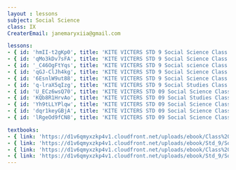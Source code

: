 ```yaml
--- 
layout : lessons 
subject: Social Science
class: IX
CreaterEmail: janemaryxiia@gmail.com

lessons: 
- { id: 'hmII-t2gKp0', title: 'KITE VICTERS STD 9 Social Science Class 01(First Bell-ഫസ്റ്റ് ബെല്‍)' }
- { id: 'qMo3kDv7sFA', title: 'KITE VICTERS STD 9 Social Science Class 02 (First Bell-ഫസ്റ്റ് ബെല്‍)' }
- { id: '_C46OgFtYqs', title: 'KITE VICTERS STD 9 Social science Class 03 (First Bell-ഫസ്റ്റ് ബെല്‍)' }
- { id: 'qGJ-ClJh4kg', title: 'KITE VICTERS STD 9 Social Science Class 4 (First Bell-ഫസ്റ്റ് ബെല്‍)' }
- { id: '6EsnlW9ut88', title: 'KITE VICTERS STD 9 Social Science Class 5 (First Bell-ഫസ്റ്റ് ബെല്‍)' }
- { id: 'q-lraX5qIzg', title: 'KITE VICTERS STD 9 Social Studies Class 6 (First Bell-ഫസ്റ്റ് ബെല്‍)' }
- { id: 'U_ECz6wsQ70', title: 'KITE VICTERS STD 09 Social Science Class 07 (First Bell-ഫസ്റ്റ് ബെല്‍)' }
- { id: 'KQb8R1HrvAo', title: 'KITE VICTERS STD 09 Social Studies Class 08 (First Bell-ഫസ്റ്റ് ബെല്‍)' }
- { id: 'Yh9tLLYPlqw', title: 'KITE VICTERS STD 09 Social Science Class 09 (First Bell-ഫസ്റ്റ് ബെല്‍)' }
- { id: 'dqr1keyGBjA', title: 'KITE VICTERS STD 09 Social Science Class 10 (First Bell-ഫസ്റ്റ് ബെല്‍)' }
- { id: 'lRgeOd9fCN8', title: 'KITE VICTERS STD 09 Social Science Class 11 (First Bell-ഫസ്റ്റ് ബെല്‍)' }

textbooks:
- { link: 'https://d1v6qmyxzkp4v1.cloudfront.net/uploads/ebook/Class%209/SocialSci_I_IX_M_Vol_1/SocialSci_I_IX_M_Vol_1.pdf', title: 'SocialI Part -1' , medium: 'Malayalam' }
- { link: 'https://d1v6qmyxzkp4v1.cloudfront.net/uploads/ebook/Std_9/Social%20Science-I-9-Mal_Vol-2/Social%20Science-I-9-Mal_Vol-2.pdf', title: 'SocialI Part -2' , medium: 'Malayalam' }
- { link: 'https://d1v6qmyxzkp4v1.cloudfront.net/uploads/ebook/Class%209/SS_2_mal_1/SS_2_mal_1.pdf', title: 'SocialII Part -1' , medium: 'Malayalam' }
- { link: 'https://d1v6qmyxzkp4v1.cloudfront.net/uploads/ebook/Std_9/Social%20Science-II-IX-(M)-Vol-2/Social%20Science-II-IX-(M)-Vol-2.pdf', title: 'SocialII Part -2' , medium: 'Malayalam' }
---
```

